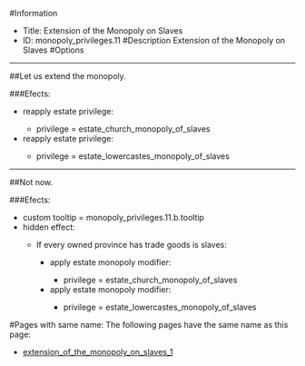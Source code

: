 #Information
 - Title: Extension of the Monopoly on Slaves
 - ID: monopoly_privileges.11
#Description
Extension of the Monopoly on Slaves
#Options

___
##Let us extend the monopoly.

###Efects:<ul><li>reapply estate privilege:</li><ul><li>privilege = estate_church_monopoly_of_slaves</li></ul><li>reapply estate privilege:</li><ul><li>privilege = estate_lowercastes_monopoly_of_slaves</li></ul></ul>

___
##Not now.

###Efects:<ul><li>custom tooltip = monopoly_privileges.11.b.tooltip</li><li>hidden effect:</li><ul><li>If every owned province has trade goods is slaves:</li><ul><li>apply estate monopoly modifier:</li><ul><li>privilege = estate_church_monopoly_of_slaves</li></ul><li>apply estate monopoly modifier:</li><ul><li>privilege = estate_lowercastes_monopoly_of_slaves</li></ul></ul></ul></ul>


#Pages with same name:
The following pages have the same name as this page:
 - [extension_of_the_monopoly_on_slaves_1](extension_of_the_monopoly_on_slaves_1.md)
